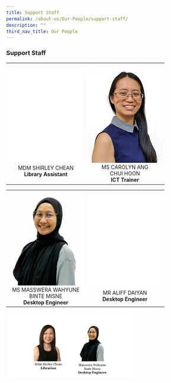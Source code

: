 ```yaml
---
title: Support Staff
permalink: /about-us/Our-People/support-staff/
description: ""
third_nav_title: Our People
---
```

### **Support Staff**

<table>
	<tbody>
		<tr>
			<td style="width: 200px;">
				<div style="text-align: center;">
					<img src="/images/About Us/Our People/blank-200px.png" style="width:200px">
					MDM SHIRLEY CHEAN<br>
					<b>Library Assistant</b>
				</div>
			</td>
			<td style="width: 200px;">
				<div style="text-align: center; width: 200px;">
					<img src="/images/About Us/Our People/MS CAROLYN ANG CHUI HOON-200px.jpg" style="width:200px">
					MS CAROLYN ANG<br>CHUI HOON<br>
					<b>ICT Trainer</b>
				</div>
			</td>
		</tr>
	</tbody>
</table>

<table>
	<tbody>
		<tr>
			<td style="width: 200px;">
				<div style="text-align: center;">
					<img src="/images/About Us/Our People/MS MASSWERA WAHYUNE BINTE MISNE-200px.jpeg" style="width:200px">
					MS MASSWERA WAHYUNE BINTE MISNE<br>
					<b>Desktop Engineer</b>
				</div>
			</td>
			<td style="width: 200px;">
				<div style="text-align: center; width: 200px;">
					<img src="/images/About Us/Our People/blank-200px.png"style="width:200px">
					MR ALIFF DAIYAN<br>
					<b>Desktop Engineer</b>
				</div>
			</td>
		</tr>
	</tbody>
</table>

<img src="/images/support.png" 
     style="width:70%">